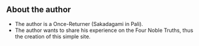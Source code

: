 ## About the author

- The author is a Once-Returner (Sakadagami in Pali).
- The author wants to share his experience on the Four Noble Truths, thus the creation of this simple site.

